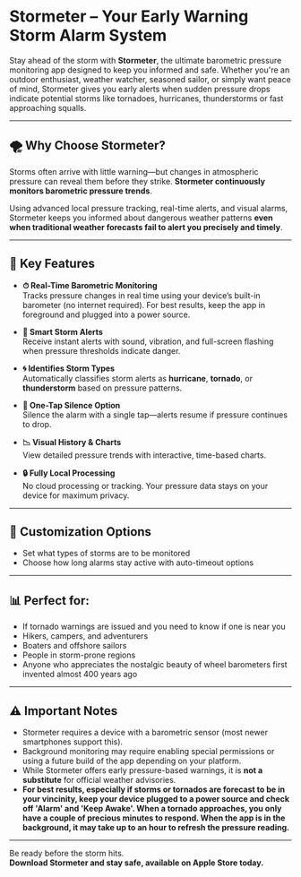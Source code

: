 # Stormeter – Your Early Warning Storm Alarm System

Stay ahead of the storm with **Stormeter**, the ultimate barometric pressure monitoring app designed to keep you informed and safe. Whether you're an outdoor enthusiast, weather watcher, seasoned sailor, or simply want peace of mind, Stormeter gives you early alerts when sudden pressure drops indicate potential storms like tornadoes, hurricanes, thunderstorms or fast approaching squalls.

---

## 🌪 Why Choose Stormeter?

Storms often arrive with little warning—but changes in atmospheric pressure can reveal them before they strike. **Stormeter continuously monitors barometric pressure trends**.

Using advanced local pressure tracking, real-time alerts, and visual alarms, Stormeter keeps you informed about dangerous weather patterns **even when traditional weather forecasts fail to alert you precisely and timely**.

---

## 🔔 Key Features

- **⏱ Real-Time Barometric Monitoring**  
  Tracks pressure changes in real time using your device’s built-in barometer (no internet required). For best results, keep the app in foreground and plugged into a power source.

- **🚨 Smart Storm Alerts**  
  Receive instant alerts with sound, vibration, and full-screen flashing when pressure thresholds indicate danger.

- **🌀 Identifies Storm Types**  
  Automatically classifies storm alerts as **hurricane**, **tornado**, or **thunderstorm** based on pressure patterns.

- **🔕 One-Tap Silence Option**  
  Silence the alarm with a single tap—alerts resume if pressure continues to drop.

- **📉 Visual History & Charts**  
  View detailed pressure trends with interactive, time-based charts.

- **🔒 Fully Local Processing**  
  No cloud processing or tracking. Your pressure data stays on your device for maximum privacy.

---

## 🔧 Customization Options

- Set what types of storms are to be monitored 
- Choose how long alarms stay active  with auto-timeout options
  
---

## 📊 Perfect for:

- If tornado warnings are issued and you need to know if one is near you  
- Hikers, campers, and adventurers  
- Boaters and offshore sailors  
- People in storm-prone regions  
- Anyone who appreciates the nostalgic beauty of wheel barometers first invented almost 400 years ago  

---

## ⚠️ Important Notes

- Stormeter requires a device with a barometric sensor (most newer smartphones support this).  
- Background monitoring may require enabling special permissions or using a future build of the app depending on your platform.  
- While Stormeter offers early pressure-based warnings, it is **not a substitute** for official weather advisories.
- **For best results, especially if storms or tornados are forecast to be in your vincinity, keep your device plugged to a power source and check off 'Alarm' and 'Keep Awake'. When a tornado approaches, you only have a couple of precious minutes to respond. When the app is in the background, it may take up to an hour to refresh the pressure reading.**

---

Be ready before the storm hits.  
**Download Stormeter and stay safe, available on Apple Store today.**

